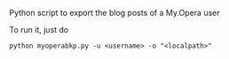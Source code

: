 Python script to export the blog posts of a My.Opera user

To run it, just do

    python myoperabkp.py -u <username> -o "<localpath>"


